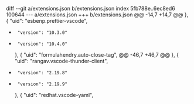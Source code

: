 diff --git a/extensions.json b/extensions.json
index 5fb788e..6ec8ed6 100644
--- a/extensions.json
+++ b/extensions.json
@@ -14,7 +14,7 @@
     },
     {
       "uid": "esbenp.prettier-vscode",
-      "version": "10.3.0"
+      "version": "10.4.0"
     },
     {
       "uid": "formulahendry.auto-close-tag",
@@ -46,7 +46,7 @@
     },
     {
       "uid": "rangav.vscode-thunder-client",
-      "version": "2.19.8"
+      "version": "2.19.9"
     },
     {
       "uid": "redhat.vscode-yaml",
